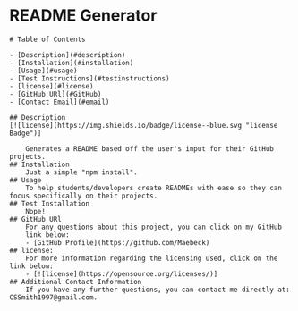 # README Generator

    # Table of Contents

    - [Description](#description)
    - [Installation](#installation)
    - [Usage](#usage)
    - [Test Instructions](#testinstructions)
    - [license](#license)
    - [GitHub URl](#GitHub)
    - [Contact Email](#email)
    
    ## Description
    [![license](https://img.shields.io/badge/license--blue.svg "license Badge")]

        Generates a README based off the user's input for their GitHub projects.
    ## Installation
        Just a simple "npm install". 
    ## Usage
        To help students/developers create READMEs with ease so they can focus specifically on their projects.
    ## Test Installation
        Nope!
    ## GitHub URl
        For any questions about this project, you can click on my GitHub
        link below:
        - [GitHub Profile](https://github.com/Maebeck)
    ## license:
        For more information regarding the licensing used, click on the link below:
        - [![license](https://opensource.org/licenses/)]   
    ## Additional Contact Information
        If you have any further questions, you can contact me directly at: CSSmith1997@gmail.com.
